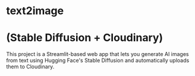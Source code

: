 # text2image
# (Stable Diffusion + Cloudinary)

This project is a Streamlit-based web app that lets you generate AI images from text using Hugging Face's Stable Diffusion and automatically uploads them to Cloudinary.
